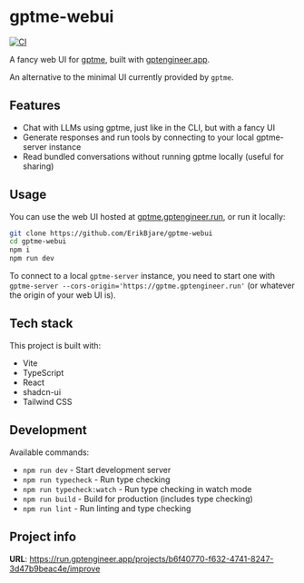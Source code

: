 # gptme-webui

[![CI](https://github.com/ErikBjare/gptme-webui/actions/workflows/ci.yml/badge.svg)](https://github.com/ErikBjare/gptme-webui/actions/workflows/ci.yml)

A fancy web UI for [gptme][gptme], built with [gptengineer.app][gptengineer.app].

An alternative to the minimal UI currently provided by `gptme`.


## Features

 - Chat with LLMs using gptme, just like in the CLI, but with a fancy UI
 - Generate responses and run tools by connecting to your local gptme-server instance
 - Read bundled conversations without running gptme locally (useful for sharing)

## Usage

You can use the web UI hosted at [gptme.gptengineer.run](https://gptme.gptengineer.run/), or run it locally:

```sh
git clone https://github.com/ErikBjare/gptme-webui
cd gptme-webui
npm i
npm run dev
```

To connect to a local `gptme-server` instance, you need to start one with `gptme-server --cors-origin='https://gptme.gptengineer.run'` (or whatever the origin of your web UI is).

## Tech stack

This project is built with:

- Vite
- TypeScript
- React
- shadcn-ui
- Tailwind CSS

## Development

Available commands:

- `npm run dev` - Start development server
- `npm run typecheck` - Run type checking
- `npm run typecheck:watch` - Run type checking in watch mode
- `npm run build` - Build for production (includes type checking)
- `npm run lint` - Run linting and type checking

## Project info

**URL**: https://run.gptengineer.app/projects/b6f40770-f632-4741-8247-3d47b9beac4e/improve

[gptme]: https://github.com/ErikBjare/gptme
[gptengineer.app]: https://gptengineer.app
